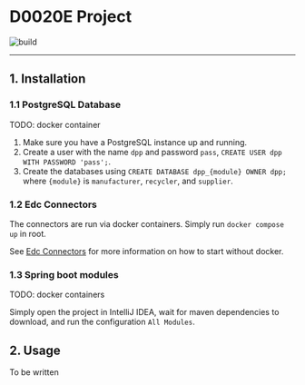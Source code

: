 # D0020E Project
![build](https://github.com/Cebasthian/d0020e-project/actions/workflows/maven.yml/badge.svg)

---

## 1. Installation

### 1.1 PostgreSQL Database
TODO: docker container
1. Make sure you have a PostgreSQL instance up and running.
2. Create a user with the name `dpp` and password `pass`, `CREATE USER dpp WITH PASSWORD 'pass';`.
3. Create the databases using `CREATE DATABASE dpp_{module} OWNER dpp;` where `{module}` is `manufacturer`, `recycler`, and `supplier`.

### 1.2 Edc Connectors
The connectors are run via docker containers. Simply run `docker compose up` in root.

See [Edc Connectors](edc-connector/README.md) for more information on how to start without docker.  

### 1.3 Spring boot modules
TODO: docker containers

Simply open the project in IntelliJ IDEA, wait for maven dependencies to download, and run the configuration `All Modules`.

## 2. Usage
To be written